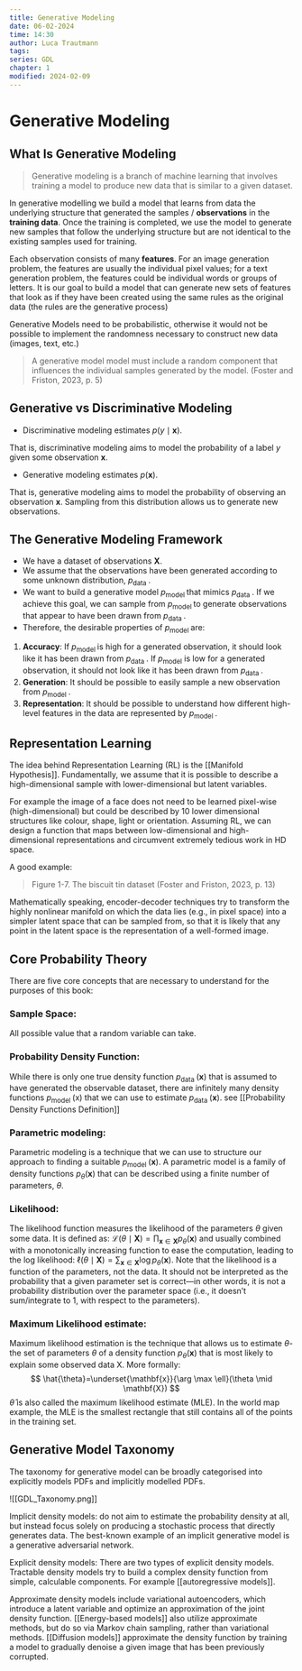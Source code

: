 ```yaml
---
title: Generative Modeling
date: 06-02-2024
time: 14:30
author: Luca Trautmann
tags: 
series: GDL
chapter: 1
modified: 2024-02-09
---
```

# Generative Modeling
## What Is Generative Modeling

> Generative modeling is a branch of machine learning that involves training a model to produce new data that is similar to a given dataset.

In generative modelling we build a model that learns from data the underlying structure that generated the samples / __observations__ in the __training data__. Once the training is completed, we use the model to generate new samples that follow the underlying structure but are not identical to the existing samples used for training. 

Each observation consists of many __features__. For an image generation problem, the features are usually the individual pixel values; for a text generation problem, the features could be individual words or groups of letters. It is our goal to build a model that can generate new sets of features that look as if they have been created using the same rules as the original data (the rules are the generative process)

Generative Models need to be probabilistic, otherwise it would not be possible to implement the randomness necessary to construct new data (images, text, etc.)

> A generative model model must include a random component that influences the individual samples generated by the model. (Foster and Friston, 2023, p. 5)

## Generative vs Discriminative Modeling

- Discriminative modeling estimates $p(y \mid \mathbf{x})$.

That is, discriminative modeling aims to model the probability of a label $y$ given some observation $\mathbf{x}$.

- Generative modeling estimates $p(\mathbf{x})$.

That is, generative modeling aims to model the probability of observing an observation $\mathbf{x}$. Sampling from this distribution allows us to generate new observations.

## The Generative Modeling Framework
- We have a dataset of observations $\mathbf{X}$.
- We assume that the observations have been generated according to some unknown distribution, $p_{\text {data }}$.
- We want to build a generative model $p_{\text {model }}$ that mimics $p_{\text {data }}$. If we achieve this goal, we can sample from $p_{\text {model }}$ to generate observations that appear to have been drawn from $p_{\text {data }}$.
- Therefore, the desirable properties of $p_{\text {model }}$ are:

1) __Accuracy__: If $p_{\text {model }}$ is high for a generated observation, it should look like it has been drawn from $p_{\text {data }}$. If $p_\text{model}$ is low for a generated observation, it should not look like it has been drawn from $p_{\text {data }}$.
2) __Generation__: It should be possible to easily sample a new observation from $p_{\text {model }}$.
4) __Representation__: It should be possible to understand how different high-level features in the data are represented by $p_{\text {model }}$.

## Representation Learning
The idea behind Representation Learning (RL) is the [[Manifold Hypothesis]]. Fundamentally, we assume that it is possible to describe a high-dimensional sample with lower-dimensional but latent variables. 

For example the image of a face does not need to be learned pixel-wise (high-dimensional) but could be described by 10 lower dimensional structures like colour, shape, light or orientation. Assuming RL, we can design a function that maps between low-dimensional and high-dimensional representations and circumvent extremely tedious work in HD space. 

A good example: 
> Figure 1-7. The biscuit tin dataset (Foster and Friston, 2023, p. 13)


Mathematically speaking, encoder-decoder techniques try to transform the highly nonlinear manifold on which the data lies (e.g., in pixel space) into a simpler latent space that can be sampled from, so that it is likely that any point in the latent space is the representation of a well-formed image. 


## Core Probability Theory
There are five core concepts that are necessary to understand for the purposes of this book:

### Sample Space:
All possible value that a random variable can take. 

### Probability Density Function:
While there is only one true density function $p_{\text {data }}(\mathbf{x})$ that is assumed to have generated the observable dataset, there are infinitely many density functions $p_{\text {model }}(\mathrm{x})$ that we can use to estimate $p_{\text {data }}(\mathbf{x})$. see [[Probability Density Functions Definition]]
### Parametric modeling:
Parametric modeling is a technique that we can use to structure our approach to finding a suitable $p_{\text {model }}(\mathbf{x})$. A parametric model is a family of density functions $p_\theta(\mathbf{x})$ that can be described using a finite number of parameters, $\theta$.

### Likelihood: 
The likelihood function measures the likelihood of the parameters $\theta$ given some data. It is defined as: $\mathscr{L}(\theta \mid \mathbf{X})=\prod_{\mathbf{x} \in \mathbf{X}} p_\theta(\mathbf{x})$ and usually combined with a monotonically increasing function to ease the computation, leading to the log likelihood: $\ell(\theta \mid \mathbf{X})=\sum_{\mathbf{x} \in \mathbf{X}} \log p_\theta(\mathbf{x})$. Note that the likelihood is a function of the parameters, not the data. It should not be interpreted as the probability that a given parameter set is correct—in other words, it is not a probability distribution over the parameter space (i.e., it doesn’t sum/integrate to 1, with respect to the parameters).

### Maximum Likelihood estimate: 
Maximum likelihood estimation is the technique that allows us to estimate $\theta$-the set of parameters $\theta$ of a density function $p_\theta(\mathbf{x})$ that is most likely to explain some observed data X. More formally:
$$
\hat{\theta}=\underset{\mathbf{x}}{\arg \max \ell}(\theta \mid \mathbf{X})
$$
$\hat{\theta}$ is also called the maximum likelihood estimate (MLE). In the world map example, the MLE is the smallest rectangle that still contains all of the points in the training set.
 
## Generative Model Taxonomy
The taxonomy for generative model can be broadly categorised into explicitly models PDFs and implicitly modelled PDFs. 

![[GDL_Taxonomy.png]]

Implicit density models:
do not aim to estimate the probability density at all, but instead focus solely on producing a stochastic process that directly generates data. The best-known example of an implicit generative model is a generative adversarial network. 

Explicit density models:
There are two types of explicit density models. Tractable density models try to build a complex density function from simple, calculable components. For example [[autoregressive models]]. 

Approximate density models include variational autoencoders, which introduce a latent variable and optimize an approximation of the joint density function. [[Energy-based models]] also utilize approximate methods, but do so via Markov chain sampling, rather than variational methods. [[Diffusion models]] approximate the density function by training a model to gradually denoise a given image that has been previously corrupted.